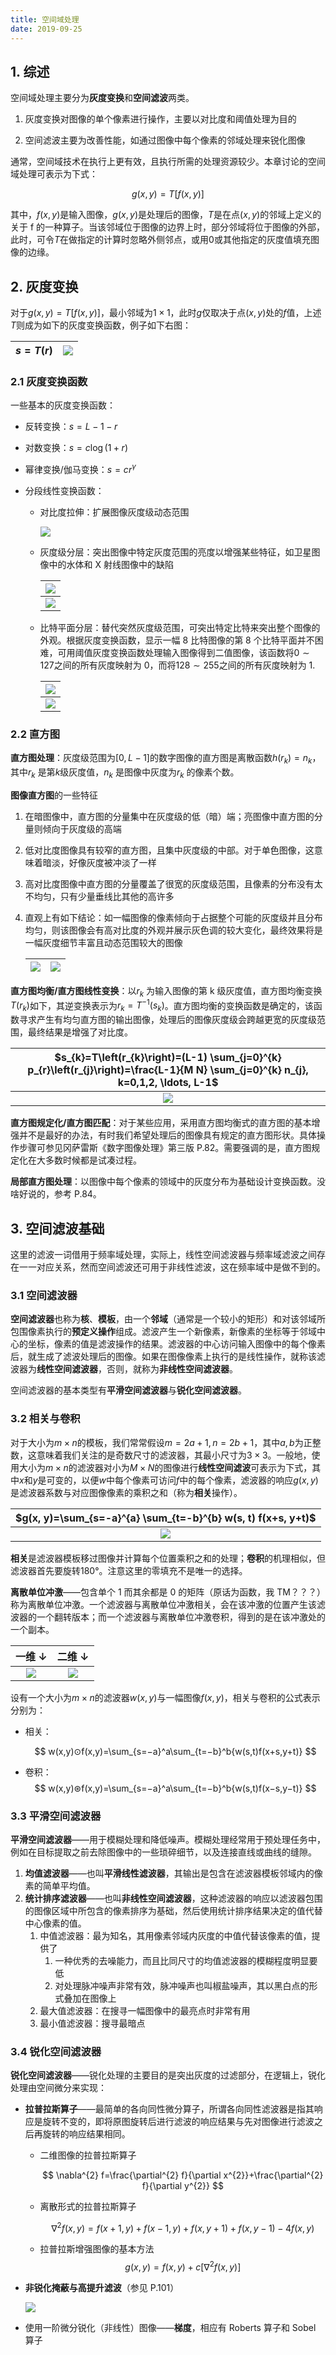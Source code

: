 ```yaml
---
title: 空间域处理
date: 2019-09-25
---
```


## 1. 综述

空间域处理主要分为**灰度变换**和**空间滤波**两类。

1. 灰度变换对图像的单个像素进行操作，主要以对比度和阈值处理为目的

2. 空间滤波主要为改善性能，如通过图像中每个像素的邻域处理来锐化图像

通常，空间域技术在执行上更有效，且执行所需的处理资源较少。本章讨论的空间域处理可表示为下式：

$$
g(x,y)=T[f(x,y)]
$$

其中，$f(x,y)$是输入图像，$g(x,y)$是处理后的图像，$T$是在点$(x,y)$的邻域上定义的关于 f 的一种算子。当该邻域位于图像的边界上时，部分邻域将位于图像的外部，此时，可令$T$在做指定的计算时忽略外侧邻点，或用$0$或其他指定的灰度值填充图像的边缘。

## 2. 灰度变换

对于$g(x,y)=T[f(x,y)]$，最小邻域为$1×1$，此时$g$仅取决于点$(x, y)$处的$f$值，上述$T$则成为如下的灰度变换函数，例子如下右图：

| $s=T(r)$ | ![](https://figure-bed.chua-n.com/杂技/CV/14.png) |
| -------- | ------------------------------------------------------------ |

### 2.1 灰度变换函数

一些基本的灰度变换函数：

-   反转变换：$s=L−1−r$

-   对数变换：$s=c \log (1+r)$

-   幂律变换/伽马变换：$s=cr^γ$

-   分段线性变换函数：

    -   对比度拉伸：扩展图像灰度级动态范围

        ![](https://figure-bed.chua-n.com/杂技/CV/17.png)

    -   灰度级分层：突出图像中特定灰度范围的亮度以增强某些特征，如卫星图像中的水体和 X 射线图像中的缺陷

        | ![](https://figure-bed.chua-n.com/杂技/CV/18.png) |
        | --------------------------------------------------------------- |
        | ![](https://figure-bed.chua-n.com/杂技/CV/19.png) |

    -   比特平面分层：替代突然灰度级范围，可突出特定比特来突出整个图像的外观。根据灰度变换函数，显示一幅 8 比特图像的第 8 个比特平面并不困难，可用阈值灰度变换函数处理输入图像得到二值图像，该函数将$0\sim127$之间的所有灰度映射为 0，而将$128\sim255$之间的所有灰度映射为 1.

        | ![](https://figure-bed.chua-n.com/杂技/CV/20.png) |
        | --------------------------------------------------------------- |
        | ![](https://figure-bed.chua-n.com/杂技/CV/21.png) |

### 2.2 直方图

**直方图处理**：灰度级范围为$[0, L−1]$的数字图像的直方图是离散函数$h(r_k )=n_k$，其中$r_k$ 是第$k$级灰度值，$n_k$ 是图像中灰度为$r_k$ 的像素个数。

**图像直方图**的一些特征

1. 在暗图像中，直方图的分量集中在灰度级的低（暗）端；亮图像中直方图的分量则倾向于灰度级的高端

2. 低对比度图像具有较窄的直方图，且集中灰度级的中部。对于单色图像，这意味着暗淡，好像灰度被冲淡了一样

3. 高对比度图像中直方图的分量覆盖了很宽的灰度级范围，且像素的分布没有太不均匀，只有少量垂线比其他的高许多

4. 直观上有如下结论：如一幅图像的像素倾向于占据整个可能的灰度级并且分布均匀，则该图像会有高对比度的外观并展示灰色调的较大变化，最终效果将是一幅灰度细节丰富且动态范围较大的图像

    | ![](https://figure-bed.chua-n.com/杂技/CV/22.png) | ![](https://figure-bed.chua-n.com/杂技/CV/23.png) |
    | --------------------------------------------------------------- | --------------------------------------------------------------- |

**直方图均衡/直方图线性变换**：以$r_k$ 为输入图像的第 k 级灰度值，直方图均衡变换$T(r_k )$如下，其逆变换表示为$r_k=T^{−1}(s_k)$。直方图均衡的变换函数是确定的，该函数寻求产生有均匀直方图的输出图像，处理后的图像灰度级会跨越更宽的灰度级范围，最终结果是增强了对比度。

| $s_{k}=T\left(r_{k}\right)=(L-1) \sum_{j=0}^{k} p_{r}\left(r_{j}\right)=\frac{L-1}{M N} \sum_{j=0}^{k} n_{j}, k=0,1,2, \ldots, L-1$ |
| :----------------------------------------------------------: |
| ![](https://figure-bed.chua-n.com/杂技/CV/24.png) |

**直方图规定化/直方图匹配**：对于某些应用，采用直方图均衡式的直方图的基本增强并不是最好的办法，有时我们希望处理后的图像具有规定的直方图形状。具体操作步骤可参见冈萨雷斯《数字图像处理》第三版 P.82。需要强调的是，直方图规定化在大多数时候都是试凑过程。

**局部直方图处理**：以图像中每个像素的领域中的灰度分布为基础设计变换函数。没啥好说的，参考 P.84。

## 3. 空间滤波基础

这里的滤波一词借用于频率域处理，实际上，线性空间滤波器与频率域滤波之间存在一一对应关系，然而空间滤波还可用于非线性滤波，这在频率域中是做不到的。

### 3.1 空间滤波器

**空间滤波器**也称为**核**、**模板**，由一个**邻域**（通常是一个较小的矩形）和对该邻域所包围像素执行的**预定义操作**组成。滤波产生一个新像素，新像素的坐标等于邻域中心的坐标，像素的值是滤波操作的结果。滤波器的中心访问输入图像中的每个像素后，就生成了滤波处理后的图像。如果在图像像素上执行的是线性操作，就称该滤波器为**线性空间滤波器**，否则，就称为**非线性空间滤波器**。

空间滤波器的基本类型有**平滑空间滤波器**与**锐化空间滤波器**。

### 3.2 相关与卷积

对于大小为$m×n$的模板，我们常常假设$m=2a+1, n=2b+1$，其中$a,b$为正整数，这意味着我们关注的是奇数尺寸的滤波器，其最小尺寸为$3×3$。一般地，使用大小为$m×n$的滤波器对小为$M×N$的图像进行**线性空间滤波**可表示为下式，其中$x$和$y$是可变的，以便$w$中每个像素可访问$f$中的每个像素，滤波器的响应$g(x,y)$是滤波器系数与对应图像像素的乘积之和（称为**相关**操作）。

| $g(x, y)=\sum_{s=-a}^{a} \sum_{t=-b}^{b} w(s, t) f(x+s, y+t)$ |
| :----------------------------------------------------------: |
| ![](https://figure-bed.chua-n.com/杂技/CV/25.png) |

**相关**是滤波器模板移过图像并计算每个位置乘积之和的处理；**卷积**的机理相似，但滤波器首先要旋转$180°$。注意这里的零填充不是唯一的选择。

**离散单位冲激**——包含单个 1 而其余都是 0 的矩阵（原话为函数，我 TM？？？）称为离散单位冲激。一个滤波器与离散单位冲激相关，会在该冲激的位置产生该滤波器的一个翻转版本；而一个滤波器与离散单位冲激卷积，得到的是在该冲激处的一个副本。

|                             一维 ↓                              |                             二维 ↓                              |
| :-------------------------------------------------------------: | :-------------------------------------------------------------: |
| ![](https://figure-bed.chua-n.com/杂技/CV/26.png) | ![](https://figure-bed.chua-n.com/杂技/CV/27.png) |

设有一个大小为$m×n$的滤波器$w(x,y)$与一幅图像$f(x,y)$，相关与卷积的公式表示分别为：

-   相关：

    $$
    w(x,y)⊙f(x,y)=\sum_{s=−a}^a\sum_{t=−b}^b{w(s,t)f(x+s,y+t)}
    $$

-   卷积：
    $$
    w(x,y)⊛f(x,y)=\sum_{s=−a}^a\sum_{t=−b}^b{w(s,t)f(x−s,y−t)}
    $$

### 3.3 平滑空间滤波器

**平滑空间滤波器**——用于模糊处理和降低噪声。模糊处理经常用于预处理任务中，例如在目标提取之前去除图像中的一些琐碎细节，以及连接直线或曲线的缝隙。

1. **均值滤波器**——也叫**平滑线性滤波器**，其输出是包含在滤波器模板邻域内的像素的简单平均值。
2. **统计排序滤波器**——也叫**非线性空间滤波器**，这种滤波器的响应以滤波器包围的图像区域中所包含的像素排序为基础，然后使用统计排序结果决定的值代替中心像素的值。
    1. 中值滤波器：最为知名，其用像素邻域内灰度的中值代替该像素的值，提供了
        1. 一种优秀的去噪能力，而且比同尺寸的均值滤波器的模糊程度明显要低
        2. 对处理脉冲噪声非常有效，脉冲噪声也叫椒盐噪声，其以黑白点的形式叠加在图像上
    2. 最大值滤波器：在搜寻一幅图像中的最亮点时非常有用
    3. 最小值滤波器：搜寻最暗点

### 3.4 锐化空间滤波器

**锐化空间滤波器**——锐化处理的主要目的是突出灰度的过滤部分，在逻辑上，锐化处理由空间微分来实现：

-   **拉普拉斯算子**——最简单的各向同性微分算子，所谓各向同性滤波器是指其响应是旋转不变的，即将原图旋转后进行滤波的响应结果与先对图像进行滤波之后再旋转的响应结果相同。

    -   二维图像的拉普拉斯算子

        $$
        \nabla^{2} f=\frac{\partial^{2} f}{\partial x^{2}}+\frac{\partial^{2} f}{\partial y^{2}}
        $$

    -   离散形式的拉普拉斯算子

        $$
        \nabla^{2} f(x, y)=f(x+1, y)+f(x-1, y)+f(x, y+1)+f(x, y-1)-4 f(x, y)
        $$

    -   拉普拉斯增强图像的基本方法
        $$
        g(x, y)=f(x, y)+c\left[\nabla^{2} f(x, y)\right]
        $$

-   **非锐化掩蔽与高提升滤波**（参见 P.101）

    ![](https://figure-bed.chua-n.com/杂技/CV/28.png)

-   使用一阶微分锐化（非线性）图像——**梯度**，相应有 Roberts 算子和 Sobel 算子
